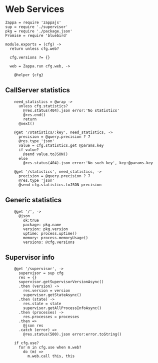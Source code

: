 Web Services
============

    Zappa = require 'zappajs'
    sup = require './supervisor'
    pkg = require './package.json'
    Promise = require 'bluebird'

    module.exports = (cfg) ->
      return unless cfg.web?

      cfg.versions ?= {}

      web = Zappa.run cfg.web, ->

        @helper {cfg}

CallServer statistics
---------------------

        need_statistics = @wrap ->
          unless cfg.statistics?
            @res.status(404).json error:'No statistics'
            @res.end()
            return
          @next()

        @get '/statistics/:key', need_statistics, ->
          precision = @query.precision ? 7
          @res.type 'json'
          value = cfg.statistics.get @params.key
          if value?
            @send value.toJSON()
          else
            @res.status(404).json error:'No such key', key:@params.key

        @get '/statistics', need_statistics, ->
          precision = @query.precision ? 7
          @res.type 'json'
          @send cfg.statistics.toJSON precision

Generic statistics
------------------

        @get '/', ->
          @json
            ok:true
            package: pkg.name
            version: pkg.version
            uptime: process.uptime()
            memory: process.memoryUsage()
            versions: @cfg.versions

Supervisor info
---------------

        @get '/supervisor', ->
          supervisor = sup cfg
          res = {}
          supervisor.getSupervisorVersionAsync()
          .then (version) ->
            res.version = version
            supervisor.getStateAsync()
          .then (state) ->
            res.state = state
            supervisor.getAllProcessInfoAsync()
          .then (processes) ->
            res.processes = processes
          .then =>
            @json res
          .catch (error) =>
            @res.status(500).json error:error.toString()

        if cfg.use?
          for m in cfg.use when m.web?
            do (m) =>
              m.web.call this, this
